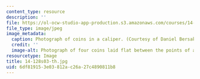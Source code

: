 ```yaml
---
content_type: resource
description: ''
file: https://ol-ocw-studio-app-production.s3.amazonaws.com/courses/14-128-dynamic-optimization-economic-applications-recursive-methods-spring-2003/6df819153e03812ac26a27c4890811b8_14-128s03-th.jpg
file_type: image/jpeg
image_metadata:
  caption: Photograph of coins in a caliper. (Courtesy of Daniel Bersak.)
  credit: ''
  image-alt: Photograph of four coins laid flat between the points of a caliper.
resourcetype: Image
title: 14-128s03-th.jpg
uid: 6df81915-3e03-812a-c26a-27c4890811b8
---
```

